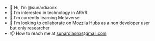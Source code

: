 - 👋 Hi, I’m @sunardiaonx
- 👀 I’m interested in technology in ARVR
- 🌱 I’m currently learning Metaverse
- 💞️ I’m looking to collaborate on Mozzila Hubs as a non developer user but only researcher
- 📫 How to reach me at sunardiaonx@gmail.com

<!---
sunardiaonx/sunardiaonx is a ✨ special ✨ repository because its `README.md` (this file) appears on your GitHub profile.
You can click the Preview link to take a look at your changes.
--->
